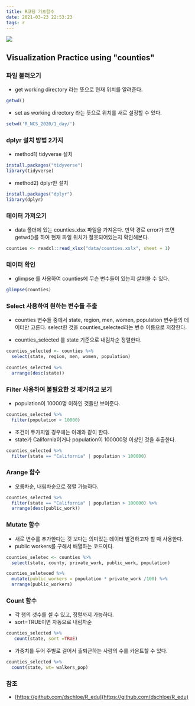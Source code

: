 ```yaml
---
title: R코딩 기초함수
date: 2021-03-23 22:53:23
tags: r
---
```

![](hueman_images/sample2.png)
## Visualization Practice using "counties"
### 파일 불러오기
- get working directory 라는 뜻으로 현재 위치를 알려준다.
```r
getwd()
```
- set as working directory 라는 뜻으로 위치를 새로 설정할 수 있다.
```r
setwd('R_NCS_2020/1_day/')
```
 

### dplyr 설치 방법 2가지
- method1) tidyverse 설치 
```r
install.packages("tidyverse")
library(tidyverse)
```
- method2) dplyr만 설치 
```r
install.packages("dplyr")
library(dplyr)
```

### 데이터 가져오기
- data 폴더에 있는 counties.xlsx 파일을 가져온다. 
만약 경로 error가 뜨면 getwd()를 하여 현재 파일 위치가 잘못되어있는지 확인해본다.
  
```r 
counties <- readxl::read_xlsx("data/counties.xslx", sheet = 1)
```


### 데이터 확인
- glimpse 를 사용하여 counties에 무슨 변수들이 있는지 살펴볼 수 있다. 
```r
glimpse(counties) 
```

### Select 사용하여 원하는 변수들 추출
- counties 변수들 중에서 state, region, men, women, population 변수들의 데이터만 고른다.
select한 것을 counties_selected라는 변수 이름으로 저장한다.

- counties_selected 를 state 기준으로 내림차순 정렬한다. 
```r
counties_selected <- counties %>% 
  select(state, region, men, women, population)
  
counties_selected %>% 
  arrange(desc(state))
```


### Filter 사용하여 불필요한 것 제거하고 보기
- population이 10000명 이하인 것들만 보여준다.
```r
counties_selected %>% 
  filter(population < 10000)
```
- 조건이 두가지일 경우에는 아래와 같이 한다. 
- state가 California이거나 population이 100000명 이상인 것을 추출한다. 
```r
counties_selected %>% 
  filter(state == "California" | population > 100000)
```

### Arange 함수
- 오름차순, 내림차순으로 정렬 가능하다.
```r
counties_selected %>% 
  filter(state == "California" | population > 100000) %>%
  arrange(desc(public_work))
```

### Mutate 함수
- 새로 변수를 추가한다는 것 보다는 의미있는 데이터 발견하고자 할 때 사용한다. 
- public workers를 구해서 배열하는 코드이다. 
```r
counties_seletec <- counties %>%
  select(state, county, private_work, public_work, population)

counties_seleteced %>%
  mutate(public_workers = population * private_work /100) %>%
  arrange(public_workers) 
```

### Count 함수
- 각 행의 갯수를 셀 수 있고, 정렬까지 가능하다.
-  sort=TRUE이면 자동으로 내림차순
```r
counties_selected %>%
   count(state, sort =TRUE)
```
- 가중치를 두어 주별로 걸어서 출퇴근하는 사람의 수를 카운트할 수 있다. 
```r
counties_selected %>%
  count(state, wt= walkers_pop)
```

### 참조
- [https://github.com/dschloe/R_edu](https://github.com/dschloe/R_edu)
